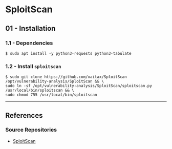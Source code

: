 # SploitScan

## 01 - Installation

### 1.1 - Dependencies

```
$ sudo apt install -y python3-requests python3-tabulate
```

### 1.2 - Install `sploitscan`

```
$ sudo git clone https://github.com/xaitax/SploitScan /opt/vulnerability-analysis/SploitScan && \
sudo ln -sf /opt/vulnerability-analysis/SploitScan/sploitscan.py /usr/local/bin/sploitscan && \
sudo chmod 755 /usr/local/bin/sploitscan
```

---
## References

### Source Repositories

- [SploitScan](https://github.com/xaitax/SploitScan)